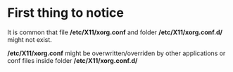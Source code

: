 # First thing to notice
It is common that file **/etc/X11/xorg.conf** and folder **/etc/X11/xorg.conf.d/** might not exist.

**/etc/X11/xorg.conf** might be overwritten/overriden by other applications or conf files inside folder **/etc/X11/xorg.conf.d/**
